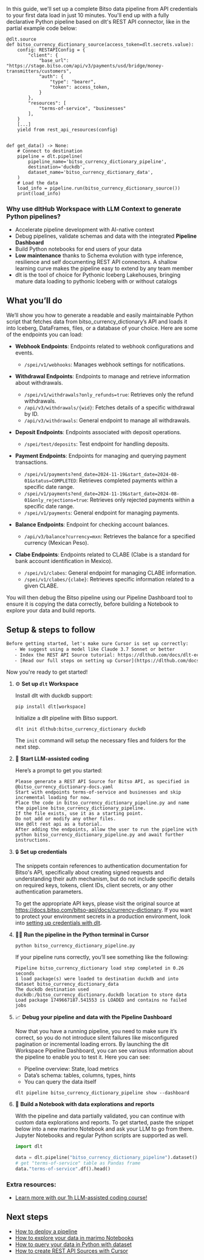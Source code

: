 In this guide, we'll set up a complete Bitso data pipeline from API credentials to your first data load in just 10 minutes. You'll end up with a fully declarative Python pipeline based on dlt's REST API connector, like in the partial example code below:

```python-outcome
@dlt.source
def bitso_currency_dictionary_source(access_token=dlt.secrets.value):
    config: RESTAPIConfig = {
        "client": {
            "base_url": "https://stage.bitso.com/api/v3/payments/usd/bridge/money-transmitters/customers",
            "auth": {
                "type": "bearer",
                "token": access_token,
            }
        },
        "resources": [
            "terms-of-service", "businesses"
        ],
    }
    [...]
    yield from rest_api_resources(config)


def get_data() -> None:
    # Connect to destination
    pipeline = dlt.pipeline(
        pipeline_name='bitso_currency_dictionary_pipeline',
        destination='duckdb',
        dataset_name='bitso_currency_dictionary_data', 
    )
    # Load the data
    load_info = pipeline.run(bitso_currency_dictionary_source())
    print(load_info) 
```

### Why use dltHub Workspace with LLM Context to generate Python pipelines?

- Accelerate pipeline development with AI-native context
- Debug pipelines, validate schemas and data with the integrated **Pipeline Dashboard**
- Build Python notebooks for end users of your data
- **Low maintenance** thanks to Schema evolution with type inference, resilience and self documenting REST API connectors. A shallow learning curve makes the pipeline easy to extend by any team member
- dlt is the tool of choice for Pythonic Iceberg Lakehouses, bringing mature data loading to pythonic Iceberg with or without catalogs

## What you’ll do

We’ll show you how to generate a readable and easily maintainable Python script that fetches data from bitso_currency_dictionary’s API and loads it into Iceberg, DataFrames, files, or a database of your choice. Here are some of the endpoints you can load:

- **Webhook Endpoints**: Endpoints related to webhook configurations and events.
  - `/spei/v1/webhooks`: Manages webhook settings for notifications.

- **Withdrawal Endpoints**: Endpoints to manage and retrieve information about withdrawals.
  - `/spei/v1/withdrawals?only_refunds=true`: Retrieves only the refund withdrawals.
  - `/api/v3/withdrawals/{wid}`: Fetches details of a specific withdrawal by ID.
  - `/api/v3/withdrawals`: General endpoint to manage all withdrawals.

- **Deposit Endpoints**: Endpoints associated with deposit operations.
  - `/spei/test/deposits`: Test endpoint for handling deposits.

- **Payment Endpoints**: Endpoints for managing and querying payment transactions.
  - `/spei/v1/payments?end_date=2024-11-19&start_date=2024-08-01&status=COMPLETED`: Retrieves completed payments within a specific date range.
  - `/spei/v1/payments?end_date=2024-11-19&start_date=2024-08-01&only_rejections=true`: Retrieves only rejected payments within a specific date range.
  - `/spei/v1/payments`: General endpoint for managing payments.

- **Balance Endpoints**: Endpoint for checking account balances.
  - `/api/v3/balance?currency=mxn`: Retrieves the balance for a specified currency (Mexican Peso).

- **Clabe Endpoints**: Endpoints related to CLABE (Clabe is a standard for bank account identification in Mexico).
  - `/spei/v1/clabes`: General endpoint for managing CLABE information.
  - `/spei/v1/clabes/{clabe}`: Retrieves specific information related to a given CLABE.

You will then debug the Bitso pipeline using our Pipeline Dashboard tool to ensure it is copying the data correctly, before building a Notebook to explore your data and build reports.

## Setup & steps to follow

```default
Before getting started, let's make sure Cursor is set up correctly:
   - We suggest using a model like Claude 3.7 Sonnet or better
   - Index the REST API Source tutorial: https://dlthub.com/docs/dlt-ecosystem/verified-sources/rest_api/ and add it to context as **@dlt rest api**
   - [Read our full steps on setting up Cursor](https://dlthub.com/docs/dlt-ecosystem/llm-tooling/cursor-restapi#23-configuring-cursor-with-documentation)
```

Now you're ready to get started!

1. ⚙️ **Set up `dlt` Workspace**
    
    Install dlt with duckdb support:
    ```shell
    pip install dlt[workspace]
    ```

    Initialize a dlt pipeline with Bitso support.
    ```shell
    dlt init dlthub:bitso_currency_dictionary duckdb
    ```

    The `init` command will setup the necessary files and folders for the next step.
    
2. 🤠 **Start LLM-assisted coding**
    
    Here’s a prompt to get you started:
    
    ```prompt
    Please generate a REST API Source for Bitso API, as specified in @bitso_currency_dictionary-docs.yaml 
    Start with endpoints terms-of-service and businesses and skip incremental loading for now. 
    Place the code in bitso_currency_dictionary_pipeline.py and name the pipeline bitso_currency_dictionary_pipeline. 
    If the file exists, use it as a starting point. 
    Do not add or modify any other files. 
    Use @dlt rest api as a tutorial. 
    After adding the endpoints, allow the user to run the pipeline with python bitso_currency_dictionary_pipeline.py and await further instructions.
    ```

    
3. 🔒 **Set up credentials** 
    
    The snippets contain references to authentication documentation for Bitso's API, specifically about creating signed requests and understanding their auth mechanism, but do not include specific details on required keys, tokens, client IDs, client secrets, or any other authentication parameters.
    
    To get the appropriate API keys, please visit the original source at https://docs.bitso.com/bitso-api/docs/currency-dictionary.
    If you want to protect your environment secrets in a production environment, look into [setting up credentials with dlt](https://dlthub.com/docs/walkthroughs/add_credentials).
    
4. 🏃‍♀️ **Run the pipeline in the Python terminal in Cursor**
    
    ```shell
    python bitso_currency_dictionary_pipeline.py
    ```
    
    If your pipeline runs correctly, you’ll see something like the following:
    
    ```shell
    Pipeline bitso_currency_dictionary load step completed in 0.26 seconds
    1 load package(s) were loaded to destination duckdb and into dataset bitso_currency_dictionary_data
    The duckdb destination used duckdb:/bitso_currency_dictionary.duckdb location to store data
    Load package 1749667187.541553 is LOADED and contains no failed jobs
    ```
    
5. 📈 **Debug your pipeline and data with the Pipeline Dashboard**

    Now that you have a running pipeline, you need to make sure it’s correct, so you do not introduce silent failures like misconfigured pagination or incremental loading errors. By launching the dlt Workspace Pipeline Dashboard, you can see various information about the pipeline to enable you to test it. Here you can see:
    - Pipeline overview: State, load metrics
    - Data’s schema: tables, columns, types, hints
    - You can query the data itself
    
    ```shell
    dlt pipeline bitso_currency_dictionary_pipeline show --dashboard
    ```
    
6. 🐍 **Build a Notebook with data explorations and reports**

    With the pipeline and data partially validated, you can continue with custom data explorations and reports. To get started, paste the snippet below into a new marimo Notebook and ask your LLM to go from there. Jupyter Notebooks and regular Python scripts are supported as well.

    
    ```python
    import dlt

   data = dlt.pipeline("bitso_currency_dictionary_pipeline").dataset()
   # get "terms-of-service" table as Pandas frame
   data."terms-of-service".df().head()
    ```

### Extra resources:

- [Learn more with our 1h LLM-assisted coding course!](https://www.youtube.com/watch?v=GGid70rnJuM)

## Next steps

- [How to deploy a pipeline](https://dlthub.com/docs/walkthroughs/deploy-a-pipeline)
- [How to explore your data in marimo Notebooks](https://dlthub.com/docs/general-usage/dataset-access/marimo)
- [How to query your data in Python with dataset](https://dlthub.com/docs/general-usage/dataset-access/dataset)
- [How to create REST API Sources with Cursor](https://dlthub.com/docs/dlt-ecosystem/llm-tooling/cursor-restapi)